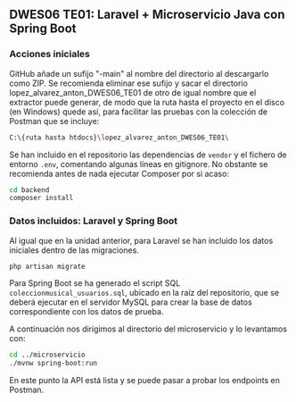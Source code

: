 ## DWES06 TE01: Laravel + Microservicio Java con Spring Boot

### Acciones iniciales

GitHub añade un sufijo "-main" al nombre del directorio al descargarlo como ZIP. Se recomienda eliminar ese sufijo y sacar el directorio lopez_alvarez_anton_DWES06_TE01 de otro de igual nombre que el extractor puede generar, de modo que la ruta hasta el proyecto en el disco (en Windows) quede así, para facilitar las pruebas con la colección de Postman que se incluye:

```bash
C:\{ruta hasta htdocs}\lopez_alvarez_anton_DWES06_TE01\
```

Se han incluido en el repositorio las dependencias de ```vendor``` y el fichero de entorno ```.env```, comentando algunas líneas en gitignore. No obstante se recomienda antes de nada ejecutar Composer por si acaso:

```bash
cd backend
composer install
```

### Datos incluidos: Laravel y Spring Boot

Al igual que en la unidad anterior, para Laravel se han incluido los datos iniciales dentro de las migraciones.

```bash
php artisan migrate
```

Para Spring Boot se ha generado el script SQL `coleccionmusical_usuarios.sql`, ubicado en la raíz del repositorio, que se deberá ejecutar en el servidor MySQL para crear la base de datos correspondiente con los datos de prueba.

A continuación nos dirigimos al directorio del microservicio y lo levantamos con:

```bash
cd ../microservicio
./mvnw spring-boot:run
```

En este punto la API está lista y se puede pasar a probar los endpoints en Postman.